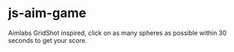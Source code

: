 # js-aim-game

Aimlabs GridShot inspired, click on as many spheres as possible within 30 seconds to get your score.
